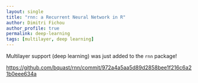 ```yaml
---
layout: single
title: "rnn: a Recurrent Neural Network in R"
author: Dimitri Fichou
author_profile: true
permalink: deep-learning
tags: [multilayer, deep learning]
---
```


Multilayer support (deep learning) was just added to the `rnn` package!

https://github.com/bquast/rnn/commit/972a4a5aa5d89d2858bee1f216c6a21b0eee634a
